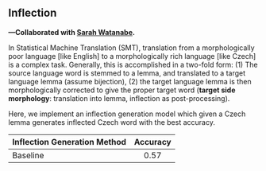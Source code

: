 ## Inflection

**—Collaborated with [Sarah Watanabe](https://github.com/swatana3).**

In Statistical Machine Translation (SMT), translation from a morphologically poor language [like English] to a morphologically rich language [like Czech] is a complex task. Generally, this is accomplished in a two-fold form: (1) The source language word is stemmed to a lemma, and translated to a target language lemma (assume bijection), (2) the target language lemma is then morphologically corrected to give the proper target word (**target side morphology**: translation into lemma, inflection as post-processing).

Here, we implement an inflection generation model which given a Czech lemma generates inflected Czech word with the best accuracy.

| Inflection Generation Method |  Accuracy  |
| --------------- |:---------:|
| Baseline | 0.57  |
